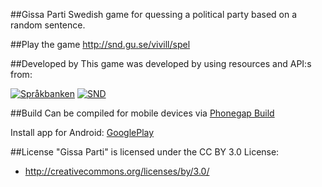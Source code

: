 ##Gissa Parti
Swedish game for quessing a political party based on a random sentence.

##Play the game
http://snd.gu.se/vivill/spel

##Developed by
This game was developed by using resources and API:s from:

[![Språkbanken](https://borsna.github.io/gissa-parti/assets/img/sb-logo.png "Språkbanken")](http://spraakbanken.gu.se)
[![SND](https://borsna.github.io/gissa-parti/assets/img/snd-logo.png "SND")](http://snd.gu.se)

##Build
Can be compiled for mobile devices via [Phonegap Build](https://build.phonegap.com/) 

Install app for Android: [GooglePlay](https://play.google.com/store/apps/details?id=se.gu.spraakbanken.gissaparti)

##License
"Gissa Parti" is licensed under the CC BY 3.0 License:
- http://creativecommons.org/licenses/by/3.0/
